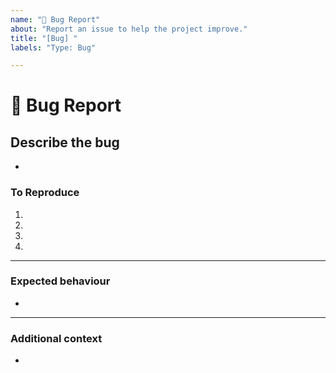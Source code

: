 ```yaml
---
name: "🐞 Bug Report"
about: "Report an issue to help the project improve."
title: "[Bug] "
labels: "Type: Bug"

---
```


# **🐞 Bug Report**

## **Describe the bug**
<!-- A clear and concise description of what the bug is. -->

*

### **To Reproduce**

<!-- Steps to reproduce the error:
(e.g.:)
1. Use x argument / navigate to
2. Fill this information
3. Go to...
4. See error -->

<!-- Write the steps here (add or remove as many steps as needed)-->

1.
2.
3.
4.

---

### **Expected behaviour**
<!-- A clear and concise description of what you expected to happen. -->

*

---

### **Additional context**
<!-- Add any other context or additional information about the problem here.-->

*
